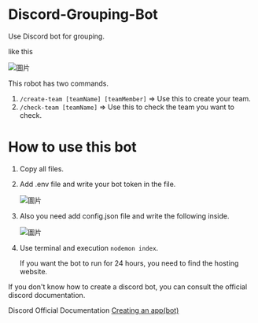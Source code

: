 # Discord-Grouping-Bot

Use Discord bot for grouping.

like this

![圖片](https://github.com/nhpss96097/Discord-Grouping-Bot/assets/96778357/ece6112e-cc80-405d-9451-4a04b655cdd1)

This robot has two commands.

1. `/create-team [teamName] [teamMember]` => Use this to create your team.
2. `/check-team [teamName]` => Use this to check the team you want to check.

# How to use this bot

1. Copy all files.
2. Add .env file and write your bot token in the file.

   ![圖片](https://github.com/nhpss96097/Discord-Grouping-Bot/assets/96778357/a0f18b18-dad0-4b17-b83d-507ca343c4bb)

3. Also you need add config.json file and write the following inside.

   ![圖片](https://github.com/nhpss96097/Discord-Grouping-Bot/assets/96778357/c7da5b9f-1aa5-4e87-84aa-cdb794a3a921)

4. Use terminal and execution `nodemon index`.

   If you want the bot to run for 24 hours, you need to find the hosting website.

If you don't know how to create a discord bot, you can consult the official discord documentation.

Discord Official Documentation [Creating an app(bot)](https://discord.com/developers/docs/getting-started#step-1-creating-an-app)
  
